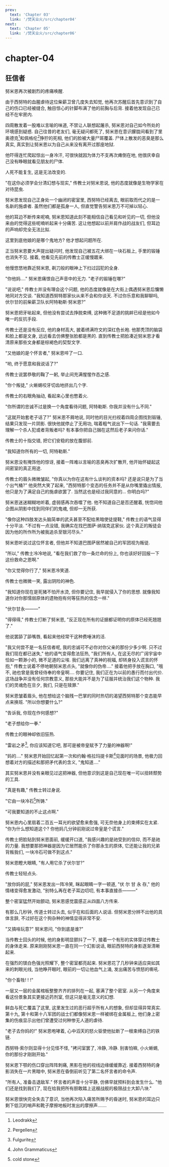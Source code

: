 ```yaml
---
prev:
  text: 'Chapter 03'
  link: '/焚天业火/src/chapter04'
next:
  text: 'Chapter 05'
  link: '/焚天业火/src/chapter06'
---
```


# chapter-04

## 狂信者

努米恩再次被剧烈的疼痛唤醒.

由于西努特的血腥虐待这位柴薪卫曾几度失去知觉, 他再次苏醒后首先意识到了自己的伤口已经被缝合, 触目惊心的针脚布满了他的前胸与后背. 接着他发现自己已经不在牢房内.

四周散发着一股难以言喻的味道, 不禁让人联想起屠杀, 努米恩对自己如今所处的环境感到疑惑. 自己往昔的老友们, 毫无疑问都死了, 努米恩在意识朦胧间看到了里奥德克[^1]和佩格伦[^2]狰狞的死相, 他们的脸被大量尸斑覆盖. 尸体上散发的恶臭是那么真实, 真实到让努米恩以为自己从来没有离开过那座地狱.

他吓得连忙爬起惊出一身冷汗, 可很快就因为体力不支再次瘫倒在地, 他很庆幸自己没有睁眼就看见朋友的尸体.

人死不能复生, 这是无法改变的.

"在这你必须学会分清幻想与现实," 传教士对努米恩说, 他的态度就像是生物学家在对待昆虫.

努米恩发现自己正身处一个幽闭的密室里, 西努特已经离去, 眼前取而代之的是一名新的施虐者. 虽然他们都是孤身一人, 但直觉警告努米恩万不可掉以轻心.

他的耳边不断传来呢喃, 努米恩知道此刻不能相信自己看见和听见的一切, 但他没来由的觉得这些呢喃听起来十分痛苦. 这让他想起以前并肩作战的战友们, 但耳边的声响却完全无法比拟.

这里到底他娘的是哪个鬼地方? 他才想起问题所在.

正当努米恩要大声提出疑问时, 他发现自己被五花大绑在一块石板上, 手里的锻锤也消失不见. 接着, 他看见先前的传教士正缓慢踱来.

他慢悠悠地靠近努米恩, 剃刀般的眼神上下扫过囚犯的全身.

"你他妈...." 努米恩痛恨自己声音中的无力. "老子的锻锤在哪?"

"说说吧," 传教士并没有理会这个问题, 他的态度就像是在大街上偶遇努米恩后慵懒地同对方交谈. "我知道西努特那家伙从来不会和你谈天. 不过你乐意和我聊聊吗, 伏尔甘的前柴薪卫队长阿特勒斯·努米恩?"

努米恩把牙呲起来, 但他没有尝试去挣脱束缚, 这种微不足道的挑衅已经是他如今唯一的反抗手段.

传教士还是没有反应, 他的身材高大, 披着绣满符文的深红色长袍. 他那秃顶的脑袋和脸上都是文身, 远远看去仿佛整张脸都是黑的. 直到传教士把脸凑近努米恩才看清原来那些文身都是棕褐色的契型文字.

"又他娘的是个怀言者," 努米恩啐了一口.

"哟, 终于愿意和我说话了?"

传教士说罢恭敬的鞠了一躬, 举止间充满惺惺作态之感.

"你个叛徒," 火蜥蜴咬牙切齿地挤出几个字.

传教士的右眼角抽动, 看起来心里也憋着火.

"你所谓的忠诚不过是换一个角度看待问题, 阿特勒斯. 你我并没有什么不同."

"这就开始套老子话了?" 努米恩不屑地说, 同时他的目光扫视着四周企图找到锻锤, 结果只发现一片阴影. 很快他就停止了无用功, 喘着粗气说出下一句话. "我需要去理解一个杀人犯或者背叛者吗? 有本事你把自己捆在这然后老子来问你话."

传教士的十指交错, 把它们安稳的放在腹部前.

"我知道你所有的一切, 阿特勒斯."

努米恩没有掩饰他的惊讶, 接着一阵难以言喻的恶臭再次扩散开, 他开始怀疑起这间密室的真正用途.

传教士的眉头微微皱起, "你真以为你在这有什么谈判的资本吗? 还是说只是为了当个出气桶?" 他突然大笑了起来, "西努特那个变态的任务并不是从你嘴里撬出情报, 他只是为了满足自己的施虐欲罢了. 当然这也是经过我同意的... 你明白吗?"

努米恩迷迷糊糊地听着, 虚弱感再次吞噬了他. 他不知道自己是否还醒着, 恍惚间他企图从阴影中找到同伴们的鬼魂, 但却一无所获.

"像你这种四肢发达头脑简单的武夫甚至不配给黑暗使徒提鞋," 传教士的语气显得十分平淡. "不过有一点没错, 我确实在找巴图萨·纳瑞克这家伙. 这个真正的叛徒会因为他的所作所为被我追杀至银河尽头."

努米恩听说过这位怀言者, 但他并不知道巴图萨居然被自己的军团视为叛徒.

"所以," 传教士冷冷地说, "看在我们救了你一条烂命的份上, 你也该好好回报一下这份救命之恩啊."

"你又觉得你行了," 努米恩冷笑道.

传教士也微微一笑, 露出阴险的神色.

"我知道你现在是死猪不怕开水烫, 但你要记住, 我早就侵入了你的思想. 就像我知道你对你那懦弱原体的遗物抱有何等狂热的信念一样."

"伏尔甘永———"

"得得得," 传教士打断了努米恩, "反正现在所有的证据都证明你的原体已经死翘翘了."

他说罢舔了舔嘴唇, 看起来他经常干这种费唾沫的活.

"我又何尝不是一名狂信者呢, 我的忠诚可不必你对你父亲的那份少多少啊. 只不过我们现在都已迷失," 他的语气变得愈法狂热, "我们所有人, 在这无尽的广阔宇宙中恰如一颗渺小的, 微不足道的尘埃. 我们远离了真神的祝福, 却转身投入谎言的怀抱," 传教士说着不停地朝努米恩点头, "就像你的伪帝...." 接着他把手放在胸口, "哦不, 祂也曾是我曾经侍奉的帝皇啊.... 你要记住, 我们正在为以前的愚行而付出代价. 这场战争并没有任何宗教意义, 那些大能并不是为了征服并统治我们这个物种. 我们的灵魂危在旦夕, 我们, 只是在赎罪."

努米恩皱着眉头, 他在想给这个脑残一巴掌的同时热切的渴望西努特那个变态能早点来换班. "所以你想要什么?"

"告诉我, 你现在作何感想?"

"老子想给你一拳."

传教士的眼神却依旧狂热.

"雷岩之矛[^3], 你应该知道它吧, 那可是被帝皇赋予了力量的神器啊!"

"妈的...." 努米恩开始回忆起第一次和约翰·格拉玛提卡斯[^4]见面时的场景, 他极力回想着对方的描述和那把矛代表的含义, "鬼知道...."

其实努米恩并没有亲眼见过这把神器, 但他意识到这是自己现在唯一可以扭转颓势的工具.

"真是有趣," 传教士转过身说.

"它由一块冷石[^5]所铸."

"可我要知道的不止这点啊."

努米恩内心里扇着二百五一耳光的欲望愈来愈强, 可无奈他身上的束缚实在太紧. "你为什么想知道这个? 你他妈几分钟前刚说过帝皇是个谎言."

传教士把脸贴到努米恩面前, 缓缓开口道, "我感兴趣的是祂受到的信仰, 而不是祂的力量. 我想要那把神器是因为它居然能杀了你那永生的原体, 它还能让我的兄弟背叛我们, 一块冷石可做不到这点."

努米恩瞪大眼睛, "有人用它杀了伏尔甘?"

传教士轻轻点头.

"放你妈的屁," 努米恩发出一阵冷笑, 眯起眼睛一字一顿道, "伏 尔 甘 永 存," 他的情绪变得愈发激动, "别特么再在老子耳边叨叨, 有本事直接杀———"

整个密室猛然开始颤动, 努米恩感觉震感正从四面八方传来.

有那么几秒钟, 传道士转过头去, 似乎在和后面的人说话. 但努米恩分辨不出他的具体言辞, 不过好在这个狗杂种的神情显得非常不安.

"又搞啥玩意?" 努米恩问, "你到底是谁?"

当传教士回头的时候, 他的身影明显颤抖了一下, 接着一个有形的实体穿过传教士的身体走来. 原来刚刚努米恩一直在同一个幻影说话, 眼前西努特的身影逐渐清晰起来.

在强烈的镁白色强光照耀下, 整个密室都亮起来. 努米恩花了几秒钟来适应突如其来的刺眼光线, 当他睁开眼时, 眼前的一切让他血气上涌, 发出痛苦与愤怒的嘶吼.

"你个畜牲! ! !"

一层又一层的金属棺板整整齐齐的排列在一起, 塞满了整个密室. 从另一个角度来看这份景象其实更接近药剂室, 但这只是毫无意义的幻想.

鲜血与死亡覆盖了这里, 这里发生过的恶行超乎所有人的想象, 但却显得异常真实. 第十九, 第十和第十八军团的战士们都像努米恩一样被绑在金属板上, 他们身上密集的伤痕显示出他们曾遭受过何种惨无人道的虐待.

"老子去你妈的!" 努米恩咆哮着, 心中滔天的怒火驱使他扯断了一根束缚自己的铁链.

西努特·索尔则显得十分见怪不怪, "拷问室罢了, 冷静, 冷静. 别害怕嘛, 小火蜥蜴, 你的那份才刚刚开始."

努米恩下颚的伤口穿出阵阵刺痛, 黑影在他的视线边缘缓缓靠近. 接着西努特的身影消失在一片黑暗中, 努米恩在昏倒前听见了第二名怀言者的命令声.

"所有人, 准备击退敌军." 怀言者的声音十分平静, 仿佛早就预料到会发生什么. "他们还是找到我们了, 现在给我把所有胆敢踏上这艘战舰的极限战士大卸八块."

努米恩很快完全失去了意识, 当他再次陷入痛苦所赐予的昏迷时, 努米恩的耳边只剩下低沉的哨声和靴子摩擦地板时发出的摩擦声.......

[^1]: Leodrakk

[^2]: Pergellen

[^3]: Fulgurite

[^4]: John Grammaticus

[^5]: cold stone

